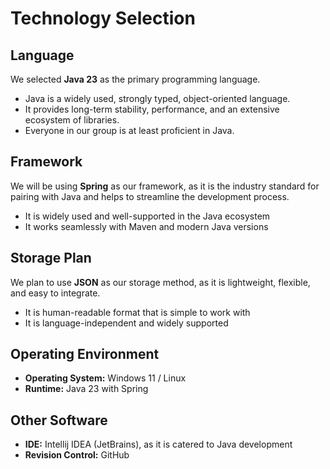 # Technology Selection
## Language
We selected **Java 23** as the primary programming language.  
- Java is a widely used, strongly typed, object-oriented language.  
- It provides long-term stability, performance, and an extensive ecosystem of libraries.  
- Everyone in our group is at least proficient in Java.

## Framework
We will be using **Spring** as our framework, as it is the industry standard for pairing with Java and helps to streamline the development process.  
- It is widely used and well-supported in the Java ecosystem  
- It works seamlessly with Maven and modern Java versions 

## Storage Plan
We plan to use **JSON** as our storage method, as it is lightweight, flexible, and easy to integrate.  
- It is human-readable format that is simple to work with  
- It is language-independent and widely supported  

## Operating Environment
- **Operating System:** Windows 11 / Linux
- **Runtime:** Java 23 with Spring

## Other Software
- **IDE:** Intellij IDEA (JetBrains), as it is catered to Java development
- **Revision Control:** GitHub
